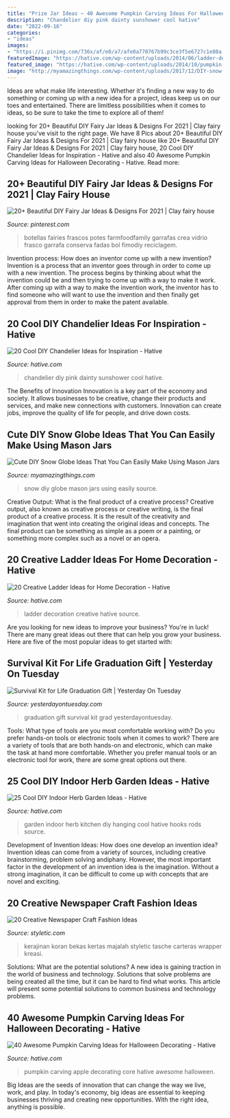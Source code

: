 ```yaml
---
title: "Prize Jar Ideas ~ 40 Awesome Pumpkin Carving Ideas For Halloween Decorating"
description: "Chandelier diy pink dainty sunshower cool hative"
date: "2022-09-16"
categories:
- "ideas"
images:
- "https://i.pinimg.com/736x/af/e0/a7/afe0a770767b99c3ce3f5e6727c1e08a.jpg"
featuredImage: "https://hative.com/wp-content/uploads/2014/06/ladder-decor-ideas/4-ladder-decor-ideas.jpg"
featured_image: "https://hative.com/wp-content/uploads/2014/10/pumpkin-carving-ideas/37-apple-core.jpg"
image: "http://myamazingthings.com/wp-content/uploads/2017/12/DIY-snow-globe-.jpg"
---
```



Ideas are what make life interesting. Whether it's finding a new way to do something or coming up with a new idea for a project, ideas keep us on our toes and entertained. There are limitless possibilities when it comes to ideas, so be sure to take the time to explore all of them!

	

		
looking for 20+ Beautiful DIY Fairy Jar Ideas &amp; Designs For 2021 | Clay fairy house you've visit to the right page. We have 8 Pics about 20+ Beautiful DIY Fairy Jar Ideas &amp; Designs For 2021 | Clay fairy house like 20+ Beautiful DIY Fairy Jar Ideas &amp; Designs For 2021 | Clay fairy house, 20 Cool DIY Chandelier Ideas for Inspiration - Hative and also 40 Awesome Pumpkin Carving Ideas for Halloween Decorating - Hative. Read more:
		
    
## 20+ Beautiful DIY Fairy Jar Ideas &amp; Designs For 2021 | Clay Fairy House

<img loading=lazy src="https://i.pinimg.com/736x/af/e0/a7/afe0a770767b99c3ce3f5e6727c1e08a.jpg" onerror="this.onerror=null;this.src='https://tse4.mm.bing.net/th?id=OIP.7yNPCc2neBNM06NbqXo0vQHaLH&amp;pid=15.1';" alt="20+ Beautiful DIY Fairy Jar Ideas &amp; Designs For 2021 | Clay fairy house">

_Source: pinterest.com_

>botellas fairies frascos potes farmfoodfamily garrafas crea vidrio frasco garrafa conserva fadas bol fimodiy reciclagem. 

	

Invention process: How does an inventor come up with a new invention?
Invention is a process that an inventor goes through in order to come up with a new invention. The process begins by thinking about what the invention could be and then trying to come up with a way to make it work. After coming up with a way to make the invention work, the inventor has to find someone who will want to use the invention and then finally get approval from them in order to make the patent available.

    
## 20 Cool DIY Chandelier Ideas For Inspiration - Hative

<img loading=lazy src="https://hative.com/wp-content/uploads/2014/08/diy-chandelier-ideas/10-dainty-pink-sunshower-chandelier.jpg" onerror="this.onerror=null;this.src='https://tse2.mm.bing.net/th?id=OIP.Vgb8xKZtiniAj-246_DsygHaM4&amp;pid=15.1';" alt="20 Cool DIY Chandelier Ideas for Inspiration - Hative">

_Source: hative.com_

>chandelier diy pink dainty sunshower cool hative. 

	

The Benefits of Innovation
Innovation is a key part of the economy and society. It allows businesses to be creative, change their products and services, and make new connections with customers. Innovation can create jobs, improve the quality of life for people, and drive down costs.

    
## Cute DIY Snow Globe Ideas That You Can Easily Make Using Mason Jars

<img loading=lazy src="http://myamazingthings.com/wp-content/uploads/2017/12/DIY-snow-globe-.jpg" onerror="this.onerror=null;this.src='https://tse3.mm.bing.net/th?id=OIP.DZdkk8DBKQb--ograzbMvAHaLH&amp;pid=15.1';" alt="Cute DIY Snow Globe Ideas That You Can Easily Make Using Mason Jars">

_Source: myamazingthings.com_

>snow diy globe mason jars using easily source. 

	

Creative Output: What is the final product of a creative process?
Creative output, also known as creative process or creative writing, is the final product of a creative process. It is the result of the creativity and imagination that went into creating the original ideas and concepts. The final product can be something as simple as a poem or a painting, or something more complex such as a novel or an opera.

    
## 20 Creative Ladder Ideas For Home Decoration - Hative

<img loading=lazy src="https://hative.com/wp-content/uploads/2014/06/ladder-decor-ideas/4-ladder-decor-ideas.jpg" onerror="this.onerror=null;this.src='https://tse4.mm.bing.net/th?id=OIP.A6JBNBPp--t0g0Igvf1FjgHaPZ&amp;pid=15.1';" alt="20 Creative Ladder Ideas for Home Decoration - Hative">

_Source: hative.com_

>ladder decoration creative hative source. 

	

Are you looking for new ideas to improve your business? You're in luck! There are many great ideas out there that can help you grow your business. Here are five of the most popular ideas to get started with:

    
## Survival Kit For Life Graduation Gift | Yesterday On Tuesday

<img loading=lazy src="https://yesterdayontuesday.com/wp-content/uploads/2017/06/Graduation-Gift.jpg" onerror="this.onerror=null;this.src='https://tse4.mm.bing.net/th?id=OIP.VYyBgq3VPHOLbjkNuDY9YwHaPP&amp;pid=15.1';" alt="Survival Kit for Life Graduation Gift | Yesterday On Tuesday">

_Source: yesterdayontuesday.com_

>graduation gift survival kit grad yesterdayontuesday. 

	

Tools: What type of tools are you most comfortable working with?
Do you prefer hands-on tools or electronic tools when it comes to work? There are a variety of tools that are both hands-on and electronic, which can make the task at hand more comfortable. Whether you prefer manual tools or an electronic tool for work, there are some great options out there.

    
## 25 Cool DIY Indoor Herb Garden Ideas - Hative

<img loading=lazy src="https://hative.com/wp-content/uploads/2014/11/indoor-garden/2-hanging-kitchen-garden.jpg" onerror="this.onerror=null;this.src='https://tse1.mm.bing.net/th?id=OIP.jrCYtoPuTKVTvYAgLoIyuQHaKF&amp;pid=15.1';" alt="25 Cool DIY Indoor Herb Garden Ideas - Hative">

_Source: hative.com_

>garden indoor herb kitchen diy hanging cool hative hooks rods source. 

	

Development of Invention Ideas: How does one develop an invention idea?
Invention ideas can come from a variety of sources, including creative brainstorming, problem solving andiphany. However, the most important factor in the development of an invention idea is the imagination. Without a strong imagination, it can be difficult to come up with concepts that are novel and exciting.

    
## 20 Creative Newspaper Craft Fashion Ideas

<img loading=lazy src="https://styletic.com/wp-content/uploads/2014/10/newspaper-craft-fashion-ideas/19-creative-newspaper-craft-fashion-ideas.jpg" onerror="this.onerror=null;this.src='https://tse3.mm.bing.net/th?id=OIP.cZl0NKbrOWcZj5rdYlbSJwHaJ4&amp;pid=15.1';" alt="20 Creative Newspaper Craft Fashion Ideas">

_Source: styletic.com_

>kerajinan koran bekas kertas majalah styletic tasche carteras wrapper kreasi. 

	

Solutions: What are the potential solutions?
A new idea is gaining traction in the world of business and technology. Solutions that solve problems are being created all the time, but it can be hard to find what works. This article will present some potential solutions to common business and technology problems.

    
## 40 Awesome Pumpkin Carving Ideas For Halloween Decorating - Hative

<img loading=lazy src="https://hative.com/wp-content/uploads/2014/10/pumpkin-carving-ideas/37-apple-core.jpg" onerror="this.onerror=null;this.src='https://tse2.mm.bing.net/th?id=OIP.xsi2bWOoFnhwn9wWYW99zwHaLL&amp;pid=15.1';" alt="40 Awesome Pumpkin Carving Ideas for Halloween Decorating - Hative">

_Source: hative.com_

>pumpkin carving apple decorating core hative awesome halloween. 

	

Big Ideas are the seeds of innovation that can change the way we live, work, and play. In today's economy, big ideas are essential to keeping businesses thriving and creating new opportunities. With the right idea, anything is possible.

